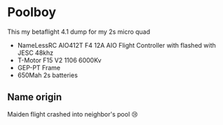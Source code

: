 # Poolboy

This my betaflight 4.1 dump for my 2s micro quad

* NameLessRC AIO412T F4 12A AIO  Flight Controller with flashed with JESC 48khz
* T-Motor F15 V2 1106 6000Kv
* GEP-PT Frame
* 650Mah 2s batteries

## Name origin

Maiden flight crashed into neighbor's pool :cry:

